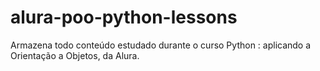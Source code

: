 # alura-poo-python-lessons
Armazena todo conteúdo estudado durante o curso Python : aplicando a Orientação a Objetos, da Alura.
